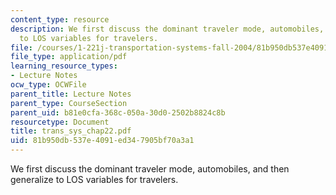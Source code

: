 ```yaml
---
content_type: resource
description: We first discuss the dominant traveler mode, automobiles, and then generalize
  to LOS variables for travelers.
file: /courses/1-221j-transportation-systems-fall-2004/81b950db537e4091ed347905bf70a3a1_trans_sys_chap22.pdf
file_type: application/pdf
learning_resource_types:
- Lecture Notes
ocw_type: OCWFile
parent_title: Lecture Notes
parent_type: CourseSection
parent_uid: b81e0cfa-368c-050a-30d0-2502b8824c8b
resourcetype: Document
title: trans_sys_chap22.pdf
uid: 81b950db-537e-4091-ed34-7905bf70a3a1
---
```

We first discuss the dominant traveler mode, automobiles, and then generalize to LOS variables for travelers.